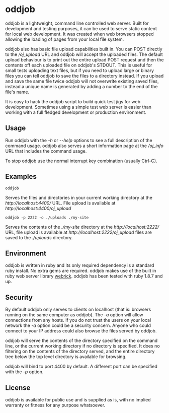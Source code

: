 # oddjob #

oddjob is a lightweight, command line controlled web server.  Built for
development and testing purposes, it can be used to serve static content for
local web development.  It was created when web browsers stopped allowing the
loading of pages from your local file system.

oddjob also has basic file upload capabilities built in. You can POST directly
to the */oj_upload* URL and oddjob will accept the uploaded files.  The default
upload behaviour is to print out the entire upload POST request and then the
contents off each uploaded file on oddjob's STDOUT. This is useful for small
tests uploading text files, but if you need to upload large or binary files you
can tell oddjob to save the files to a directory instead. If you upload and
save the same file twice oddjob will not overwrite existing saved files,
instead a unique name is generated by adding a number to the end of the file's
name.

It is easy to hack the oddjob script to build quick test jigs for web
development. Sometimes using a simple test web server is easier than working
with a full fledged development or production environment.

## Usage ##

Run oddjob with the *-h* or *--help* options to see a full description of the
command usage. oddjob also serves a short information page at the
*/oj_info* URL that includes the command usage.

To stop oddjob use the normal interrupt key combination (usually Ctrl-C).

## Examples ##

    oddjob

Serves the files and directories in your current working directory at the
*http://localhost:4400/* URL.  File upload is available at
*http://localhost:4400/oj_upload*

    oddjob -p 2222 -o ./uploads ./my-site

Serves the contents of the *./my-site* directory at the
*http://localhost:2222/* URL, file upload is available at
*http://localhost:2222/oj_upload* files are saved to the
*./uploads* directory.

## Environment ##

oddjob is written in ruby and its only required dependency is a standard ruby
install. No extra gems are required.  oddjob makes use of the built in ruby
web server library [webrick](http://ruby-doc.org/stdlib-2.0.0/libdoc/webrick/rdoc/WEBrick.html).
oddjob has been tested with ruby 1.8.7 and up.

## Security ##

By default oddjob only serves to clients on localhost (that is: browsers
running on the same computer as oddjob).  The *-a* option will allow
connections from any hosts. If you do not trust the users on your local network
the *-a* option could be a security concern.  Anyone who could connect to your
IP address could also browse the files served by oddjob.

oddjob will serve the contents of the directory specified on the command line,
or the current working directory if no directory is specified. It does no
filtering on the contents of the directory served, and the entire directory
tree below the top level directory is available for browsing.

oddjob will bind to port 4400 by default. A different port can be specified
with the *-p* option.

## License ##

oddjob is available for public use and is supplied as is, with no implied
warranty or fitness for any purpose whatsoever.
